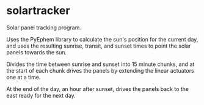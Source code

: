 # solartracker

Solar panel tracking program.

Uses the PyEphem library to calculate the sun's position for the current day,
and uses the resulting sunrise, transit, and sunset times to point the solar
panels towards the sun.

Divides the time between sunrise and sunset into 15 minute chunks, and at the
start of each chunk drives the panels by extending the linear actuators one at
a time.

At the end of the day, an hour after sunset, drives the panels back to the east ready for
the next day.
